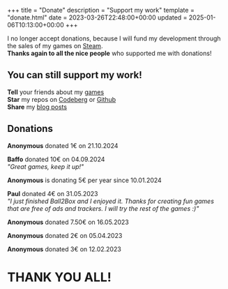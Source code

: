 +++
title = "Donate"
description = "Support my work"
template = "donate.html"
date = 2023-03-26T22:48:00+00:00
updated = 2025-01-06T10:13:00+00:00
+++

I no longer accept donations, because I will fund my development through the sales of my games on
[Steam](https://store.steampowered.com/search/?developer=Simon%20Dalvai).  
**Thanks again to all the nice people** who supported me with donations!

## You can still support my work!
**Tell** your friends about my [games](/games)  
**Star** my repos on [Codeberg](https://codeberg.org/dulvui) or [Github](https://github.com/dulvui)  
**Share** my [blog posts](/blog)  

## Donations
**Anonymous** donated 1€ on 21.10.2024  

**Baffo** donated 10€ on 04.09.2024  
*"Great games, keep it up!"*  

**Anonymous** is donating 5€ per year since 10.01.2024  

**Paul** donated 4€ on 31.05.2023  
*"I just finished Ball2Box and I enjoyed it. Thanks for creating fun games that are free of ads and trackers. I will try the rest of the games :)"*  

**Anonymous** donated 7.50€ on 16.05.2023  

**Anonymous** donated 2€ on 05.04.2023  

**Anonymous** donated 3€ on 12.02.2023  

# THANK YOU ALL!
